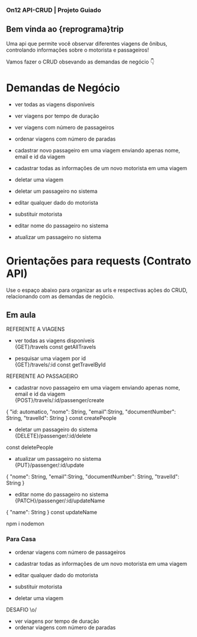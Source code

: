 ### On12 API-CRUD | Projeto Guiado

## Bem vinda ao {reprograma}trip
Uma api que permite você observar diferentes viagens de ônibus, controlando informações sobre o motorista e passageiros!<br />

Vamos fazer o CRUD obsevando as demandas de negócio :point_down:

# Demandas de Negócio

- ver todas as viagens disponíveis<br />
- ver viagens por tempo de duração<br />
- ver viagens com número de passageiros<br />
- ordenar viagens com número de paradas<br />

- cadastrar novo passageiro em uma viagem enviando apenas nome, email e id da viagem<br />
- cadastrar todas as informações de um novo motorista em uma viagem<br />

- deletar uma viagem<br />
- deletar um passageiro no sistema<br />

- editar qualquer dado do motorista<br />
- substituir motorista<br />
- editar nome do passageiro no sistema<br />
- atualizar um passageiro no sistema<br />

# Orientações para requests (Contrato API)
Use o espaço abaixo para organizar as urls e respectivas ações do CRUD, relacionando com as demandas de negócio.<br />

## Em aula

REFERENTE A VIAGENS
- ver todas as viagens disponíveis<br />
{GET}/travels
const getAllTravels

- pesquisar uma viagem por id<br />
{GET}/travels/:id
const getTravelById

REFERENTE AO PASSAGEIRO
- cadastrar novo passageiro em uma viagem enviando apenas nome, email e id da viagem<br />
{POST}/travels/:id/passenger/create

{
    "id: automatico,
    "nome": String,
    "email":String,
    "documentNumber": String,
    "travelId": String
}
const createPeople


- deletar um passageiro do sistema<br />
{DELETE}/passenger/:id/delete

const deletePeople

- atualizar um passageiro no sistema<br />
{PUT}/passenger/:id/update

{
    "nome": String,
    "email":String,
    "documentNumber": String,
    "travelId": String
}

- editar nome do passageiro no sistema<br />
 {PATCH}/passenger/:id/updateName
 
 {
     "name": String
 }
const updateName

npm i nodemon



### Para Casa
- ordenar viagens com número de passageiros<br />
- cadastrar todas as informações de um novo motorista em uma viagem<br />

- editar qualquer dado do motorista<br />
- substituir motorista<br />

- deletar uma viagem<br />

DESAFIO \o/<br />
- ver viagens por tempo de duração<br />
- ordenar viagens com número de paradas<br />

